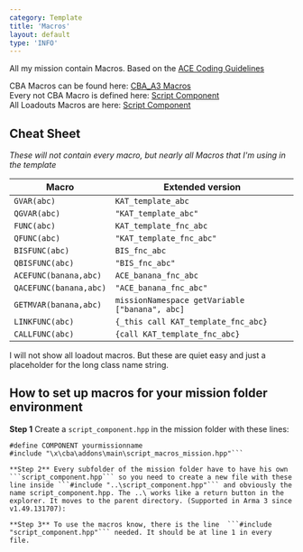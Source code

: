 ```yaml
---
category: Template
title: 'Macros'
layout: default
type: 'INFO'
---
```


All my mission contain Macros. Based on the [ACE Coding Guidelines](https://ace3mod.com/wiki/development/coding-guidelines.html)

CBA Macros can be found here: [CBA_A3 Macros](https://github.com/CBATeam/CBA_A3/blob/master/addons/main/script_macros_common.hpp)<br/>
Every not CBA Macro is defined here: [Script Component](https://github.com/Katalam/templates/blob/master/kat_template.malden/script_component.hpp)<br/>
All Loadouts Macros are here: [Script Component](https://github.com/Katalam/templates/blob/master/kat_template.malden/functions/loadouts/script_component.hpp)<br/>

## Cheat Sheet
*These will not contain every macro, but nearly all Macros that I'm using in the template*

|Macro|Extended version|
|-|-|
|```GVAR(abc)```|```KAT_template_abc```|
|```QGVAR(abc)```|```"KAT_template_abc"```|
|```FUNC(abc)```|```KAT_template_fnc_abc```|
|```QFUNC(abc)```|```"KAT_template_fnc_abc"```|
|```BISFUNC(abc)```|```BIS_fnc_abc```|
|```QBISFUNC(abc)```|```"BIS_fnc_abc"```|
|```ACEFUNC(banana,abc)```|```ACE_banana_fnc_abc```|
|```QACEFUNC(banana,abc)```|```"ACE_banana_fnc_abc"```|
|```GETMVAR(banana,abc)```|```missionNamespace getVariable ["banana", abc]```|
|```LINKFUNC(abc)```|```{_this call KAT_template_fnc_abc}```|
|```CALLFUNC(abc)```|```{call KAT_template_fnc_abc}```|

I will not show all loadout macros. But these are quiet easy and just a placeholder for the long class name string.

## How to set up macros for your mission folder environment

**Step 1** Create a `script_component.hpp` in the mission folder with these lines:
```#define PREFIX YOURPREFIX
#define COMPONENT yourmissionname
#include "\x\cba\addons\main\script_macros_mission.hpp"```

**Step 2** Every subfolder of the mission folder have to have his own ```script_component.hpp``` so you need to create a new file with these line inside ```#include "..\script_component.hpp"``` and obviously the name script_component.hpp. The ..\ works like a return button in the explorer. It moves to the parent directory. (Supported in Arma 3 since v1.49.131707):

**Step 3** To use the macros know, there is the line  ```#include "script_component.hpp"``` needed. It should be at line 1 in every file.
